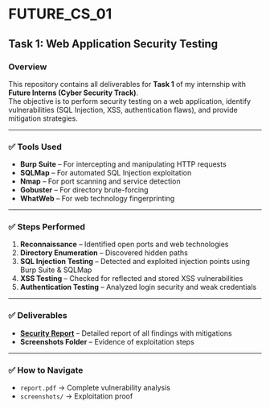 # FUTURE_CS_01

## Task 1: Web Application Security Testing

### Overview
This repository contains all deliverables for **Task 1** of my internship with **Future Interns (Cyber Security Track)**.  
The objective is to perform security testing on a web application, identify vulnerabilities (SQL Injection, XSS, authentication flaws), and provide mitigation strategies.

---

### ✅ Tools Used
- **Burp Suite** – For intercepting and manipulating HTTP requests
- **SQLMap** – For automated SQL Injection exploitation
- **Nmap** – For port scanning and service detection
- **Gobuster** – For directory brute-forcing
- **WhatWeb** – For web technology fingerprinting

---

### ✅ Steps Performed
1. **Reconnaissance** – Identified open ports and web technologies
2. **Directory Enumeration** – Discovered hidden paths
3. **SQL Injection Testing** – Detected and exploited injection points using Burp Suite & SQLMap
4. **XSS Testing** – Checked for reflected and stored XSS vulnerabilities
5. **Authentication Testing** – Analyzed login security and weak credentials

---

### ✅ Deliverables
- **[Security Report](report.pdf)** – Detailed report of all findings with mitigations
- **Screenshots Folder** – Evidence of exploitation steps

---

### ✅ How to Navigate
- `report.pdf` → Complete vulnerability analysis
- `screenshots/` → Exploitation proof

